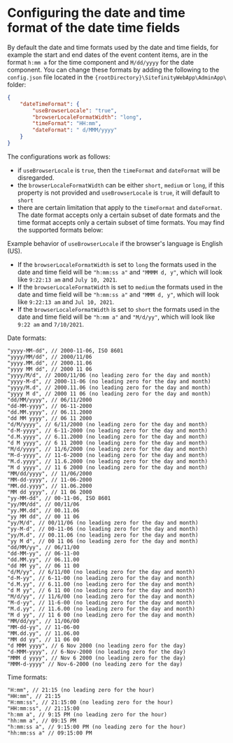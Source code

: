 # Configuring the date and time format of the date time fields

By default the date and time formats used by the date and time fields, for example the start and end dates of the event content items, are in the format `h:mm a` for the time component and `M/dd/yyyy` for the date component. You can change these formats by adding the following to the `config.json` file located in the `{rootDirectory}\SitefinityWebApp\AdminApp\` folder: 

```json
{
    "dateTimeFormat": {
        "useBrowserLocale": "true",
        "browserLocaleFormatWidth": "long",
        "timeFormat": "HH:mm",
        "dateFormat": " d/MMM/yyyy"
    }
}
```

The configurations work as follows:
* if `useBrowserLocale` is `true`, then the `timeFormat` and `dateFormat` will be disregarded.
* the `browserLocaleFormatWidth` can be either `short`, `medium` or `long`, if this property is not provided and `useBrowserLocale` is `true`, it will default to `short`
* there are certain limitation that apply to the `timeFormat` and `dateFormat`. The date format accepts only a certain subset of date formats and the time format accepts only a certain subset of time formats. You may find the supported formats below:

Example behavior of `useBrowserLocale` if the browser's language is English (US).
* If the `browserLocaleFormatWidth` is set to `long` the formats used in the date and time field will be `"h:mm:ss a"` and `"MMMM d, y"`, which will look like `9:22:13 am` and `July 10, 2021`.
* If the `browserLocaleFormatWidth` is set to `medium` the formats used in the date and time field will be `"h:mm:ss a"` and `"MMM d, y"`, which will look like `9:22:13 am` and `Jul 10, 2021`.
* If the `browserLocaleFormatWidth` is set to `short` the formats used in the date and time field will be `"h:mm a"` and `"M/d/yy"`, which will look like `9:22 am` and `7/10/2021`.


Date formats:
```
"yyyy-MM-dd", // 2000-11-06, ISO 8601
"yyyy/MM/dd", // 2000/11/06
"yyyy.MM.dd", // 2000.11.06
"yyyy MM dd", // 2000 11 06
"yyyy/M/d", // 2000/11/06 (no leading zero for the day and month)
"yyyy-M-d", // 2000-11-06 (no leading zero for the day and month)
"yyyy/M.d", // 2000.11.06 (no leading zero for the day and month)
"yyyy M d", // 2000 11 06 (no leading zero for the day and month)
"dd/MM/yyyy", // 06/11/2000
"dd-MM-yyyy", // 06-11-2000
"dd.MM.yyyy", // 06.11.2000
"dd MM yyyy", // 06 11 2000
"d/M/yyyy", // 6/11/2000 (no leading zero for the day and month)
"d-M-yyyy", // 6-11-2000 (no leading zero for the day and month)
"d.M.yyyy", // 6.11.2000 (no leading zero for the day and month)
"d M yyyy", // 6 11 2000 (no leading zero for the day and month)
"M/d/yyyy", // 11/6/2000 (no leading zero for the day and month)
"M-d-yyyy", // 11-6-2000 (no leading zero for the day and month)
"M.d.yyyy", // 11.6.2000 (no leading zero for the day and month)
"M d yyyy", // 11 6 2000 (no leading zero for the day and month)
"MM/dd/yyyy", // 11/06/2000
"MM-dd-yyyy", // 11-06-2000
"MM.dd.yyyy", // 11.06.2000
"MM dd yyyy", // 11 06 2000
"yy-MM-dd", // 00-11-06, ISO 8601
"yy/MM/dd", // 00/11/06
"yy.MM.dd", // 00.11.06
"yy MM dd", // 00 11 06
"yy/M/d", // 00/11/06 (no leading zero for the day and month)
"yy-M-d", // 00-11-06 (no leading zero for the day and month)
"yy/M.d", // 00.11.06 (no leading zero for the day and month)
"yy M d", // 00 11 06 (no leading zero for the day and month)
"dd/MM/yy", // 06/11/00
"dd-MM-yy", // 06-11-00
"dd.MM.yy", // 06.11.00
"dd MM yy", // 06 11 00
"d/M/yy", // 6/11/00 (no leading zero for the day and month)
"d-M-yy", // 6-11-00 (no leading zero for the day and month)
"d.M.yy", // 6.11.00 (no leading zero for the day and month)
"d M yy", // 6 11 00 (no leading zero for the day and month)
"M/d/yy", // 11/6/00 (no leading zero for the day and month)
"M-d-yy", // 11-6-00 (no leading zero for the day and month)
"M.d.yy", // 11.6.00 (no leading zero for the day and month)
"M d yy", // 11 6 00 (no leading zero for the day and month)
"MM/dd/yy", // 11/06/00
"MM-dd-yy", // 11-06-00
"MM.dd.yy", // 11.06.00
"MM dd yy", // 11 06 00
"d MMM yyyy", // 6 Nov 2000 (no leading zero for the day)
"d-MMM-yyyy", // 6-Nov-2000 (no leading zero for the day)
"MMM d yyyy", // Nov 6 2000 (no leading zero for the day)
"MMM-d-yyyy" // Nov-6-2000 (no leading zero for the day)
```

Time formats: 

```
"H:mm", // 21:15 (no leading zero for the hour)
"HH:mm", // 21:15
"H:mm:ss", // 21:15:00 (no leading zero for the hour)
"HH:mm:ss", // 21:15:00
"h:mm a", // 9:15 PM (no leading zero for the hour)
"hh:mm a", // 09:15 PM
"h:mm:ss a", // 9:15:00 PM (no leading zero for the hour)
"hh:mm:ss a" // 09:15:00 PM
```